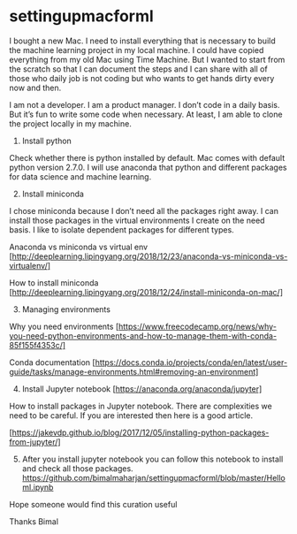 # settingupmacforml

I bought a new Mac. I need to install everything that is necessary to build the machine learning project in my local machine. I could have copied everything from my old Mac using Time Machine. But I wanted to start from the scratch so that I can document the steps and I can share with all of those who daily job is not coding but who wants to get hands dirty every now and then.

I am not a developer. I am a product manager. I don’t code in a daily basis. But it’s fun to write some code when necessary. At least, I am able to clone the project locally in my machine. 

1. Install python

Check whether there is python installed by default. Mac comes with default python version 2.7.0. I will use anaconda that python and different packages for data science and machine learning.

2. Install miniconda 

I chose miniconda because I don’t need all the packages right away. I can install those packages in the virtual environments I create on the need basis. I like to isolate dependent packages for different types.
		
Anaconda vs miniconda vs virtual env 
[http://deeplearning.lipingyang.org/2018/12/23/anaconda-vs-miniconda-vs-virtualenv/]

How to install miniconda 
[http://deeplearning.lipingyang.org/2018/12/24/install-miniconda-on-mac/]

3. Managing environments

Why you need environments 
[https://www.freecodecamp.org/news/why-you-need-python-environments-and-how-to-manage-them-with-conda-85f155f4353c/]
	    
Conda documentation 
[https://docs.conda.io/projects/conda/en/latest/user-guide/tasks/manage-environments.html#removing-an-environment]

4. Install Jupyter notebook
[https://anaconda.org/anaconda/jupyter]

How to install packages in Jupyter notebook. There are complexities we need to be careful. If you are interested then here is a good article.

[https://jakevdp.github.io/blog/2017/12/05/installing-python-packages-from-jupyter/]

5. After you install jupyter notebook you can follow this notebook to install and check all those packages.
https://github.com/bimalmaharjan/settingupmacforml/blob/master/Helloml.ipynb

Hope someone would find this curation useful

Thanks
Bimal

